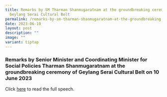 ```yaml
---
title: Remarks by SM Tharman Shanmugaratnam at the groundbreaking ceremony of
  Geylang Serai Cultural Belt
permalink: /remarks-by-sm-tharman-shanmugaratnam-at-the-groundbreaking-ceremony-of-geylang-serai-cultural-belt/
date: 2023-06-10
layout: post
description: ""
image: ""
variant: tiptap
---
```

<h3>Remarks by Senior Minister and Coordinating Minister for Social Policies Tharman Shanmugaratnam at the groundbreaking ceremony of Geylang Serai Cultural Belt on 10 June 2023</h3>
<p>Click <a href="https://www.pmo.gov.sg/Newsroom/SM-Tharman-Shanmugaratnam-at-the-Groundbreaking-Ceremony-of-Geylang-Serai-Cultural-Belt" rel="noopener nofollow" target="_blank">here</a> to
read the full speech.</p>